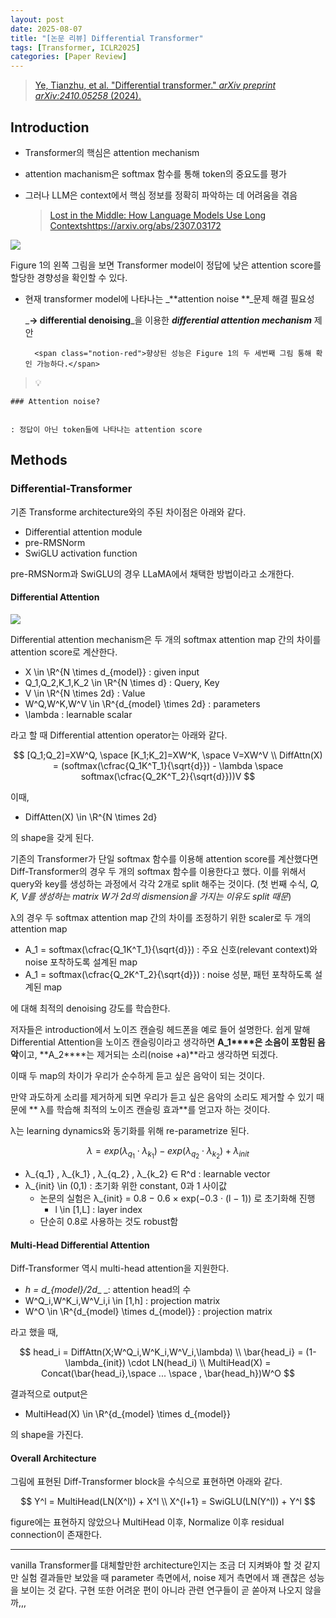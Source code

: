 ```yaml
---
layout: post
date: 2025-08-07
title: "[논문 리뷰] Differential Transformer"
tags: [Transformer, ICLR2025]
categories: [Paper Review]
---
```


> [Ye, Tianzhu, et al. "Differential transformer." ](https://arxiv.org/abs/2410.05258)[_arXiv preprint arXiv:2410.05258_](https://arxiv.org/abs/2410.05258)[ (2024).](https://arxiv.org/abs/2410.05258)



## Introduction

- Transformer의 핵심은 attention mechanism
- attention machanism은 softmax 함수를 통해 token의 중요도를 평가
- 그러나 LLM은 context에서 핵심 정보를 정확히 파악하는 데 어려움을 겪음

	> [Lost in the Middle: How Language Models Use Long Contextshttps://arxiv.org/abs/2307.03172](https://arxiv.org/abs/2307.03172)


![](https://prod-files-secure.s3.us-west-2.amazonaws.com/542b861c-36a8-4051-84e5-8804b6728dba/9083ea56-691a-4752-ae26-47f403431ac8/image.png?X-Amz-Algorithm=AWS4-HMAC-SHA256&X-Amz-Content-Sha256=UNSIGNED-PAYLOAD&X-Amz-Credential=ASIAZI2LB466TFE57JAZ%2F20250824%2Fus-west-2%2Fs3%2Faws4_request&X-Amz-Date=20250824T050106Z&X-Amz-Expires=3600&X-Amz-Security-Token=IQoJb3JpZ2luX2VjEOT%2F%2F%2F%2F%2F%2F%2F%2F%2F%2FwEaCXVzLXdlc3QtMiJGMEQCIF9Uth6eRUM2CWzp7p%2B1lQz64l9OvoraGEw%2BM%2BDKkYOfAiB3JnCzHhTWBHZcxM2vHPJdWh3Ihv2eYWNiIYv0kraowSr%2FAwg9EAAaDDYzNzQyMzE4MzgwNSIM77xUNubUmkee5nuwKtwDyvxvzdrqg5zaZTubZCcwUDUQ3%2Fkz6QieqdhSwziTr3QkY93Ri0ql0vJCVgZ5PagMHMdVTJRxoX78z0%2F2bVzwYg%2FHyYIIXOBAmLFibpol%2FfCJ91Ia3zLkHAK9R8LhXh%2BGDfA6DDJiyp7UmaSSd%2BG3O4zJJKm2IlvPs1GAjLSc%2BjZwNMyJQ%2B7E2xvBu3MuETMF5gJ8%2FU66EfvriQ%2BdpNUuA1pG4NXi81gXKFiCIkXxrdK6ouoko5nCQ6NPiDjTLodQ2Hvt54j4T72nQV%2FZn9Tvn%2F%2BZxezzczlbQRt4%2Bu78ARKHQKzanDJpbVMwLvHaWYTftlBTxFkLI7QQw5%2BF1jyVH0QUrWw7G92OIx%2BTiOl3rcR4grfJoAPOndX5%2FlO%2BW39xod9FkEwC%2BzIhxgMDHg7kOosJgXCZGxZKFVeRIarKtnwsIKgHaT4v5ussMCbJLpi404rDTnlhcLlMa43m332GRzOOqBBRi8o3tbrQ7k6ZwQ3eGcrkquLVQP7fnm2A0HZ%2Bz0TJ8ZKGcGpz%2FmtFKUH4rqxBkbLHAqduIyl3fL%2FQkBegIKeCGY9gcQqyfCdmjiPsCNQPO2VDkHLurdEYKkd6m%2F1beuwljQfcNIIc09X3H%2Fw9KNGv7QGWYeAugIIw3ZyqxQY6pgF8DwtEN0QxU%2BlCjIzu7DbaMwWIdhIVQTbol0XDSEl0qPfb%2BArb9lutNbjNmcpMg%2BrXWmuRHTlzMayW2y6VFPIGuHiVyhwzu0rJiKKroPkN%2Bd3rjGR1S%2FcH9sa4BwsnD60gEKWBDf0%2FwN7T%2BGifBqbM98BZD2ip43W2iPvy2wB%2Bw67VegjLa57f3ctmSH%2FjEALsS%2FGAopD5U49UB0bidYcw0%2FYZHuMQ&X-Amz-Signature=d7fac62489aae75d88e4e4a6004207092ee855f2240f02506ece346608ab98b9&X-Amz-SignedHeaders=host&x-amz-checksum-mode=ENABLED&x-id=GetObject)


Figure 1의 왼쪽 그림을 보면 Transformer model이 정답에 낮은 attention score를 할당한 경향성을 확인할 수 있다.

- 현재 transformer model에 나타나는 _**attention noise **_문제 해결 필요성

	_**→ differential denoising**_을 이용한 _**differential attention mechanism**_ 제안


		<span class="notion-red">향상된 성능은 Figure 1의 두 세번째 그림 통해 확인 가능하다.</span>


> 💡 


	### Attention noise?


	: 정답이 아닌 token들에 나타나는 attention score



## Methods



### Differential-Transformer


기존 Transforme architecture와의 주된 차이점은 아래와 같다.

- Differential attention module
- pre-RMSNorm
- SwiGLU activation function

pre-RMSNorm과 SwiGLU의 경우 LLaMA에서 채택한 방법이라고 소개한다.



#### Differential Attention


![](https://prod-files-secure.s3.us-west-2.amazonaws.com/542b861c-36a8-4051-84e5-8804b6728dba/116d70b2-1963-4810-9167-f4c7d8a06e8f/image.png?X-Amz-Algorithm=AWS4-HMAC-SHA256&X-Amz-Content-Sha256=UNSIGNED-PAYLOAD&X-Amz-Credential=ASIAZI2LB466TFE57JAZ%2F20250824%2Fus-west-2%2Fs3%2Faws4_request&X-Amz-Date=20250824T050106Z&X-Amz-Expires=3600&X-Amz-Security-Token=IQoJb3JpZ2luX2VjEOT%2F%2F%2F%2F%2F%2F%2F%2F%2F%2FwEaCXVzLXdlc3QtMiJGMEQCIF9Uth6eRUM2CWzp7p%2B1lQz64l9OvoraGEw%2BM%2BDKkYOfAiB3JnCzHhTWBHZcxM2vHPJdWh3Ihv2eYWNiIYv0kraowSr%2FAwg9EAAaDDYzNzQyMzE4MzgwNSIM77xUNubUmkee5nuwKtwDyvxvzdrqg5zaZTubZCcwUDUQ3%2Fkz6QieqdhSwziTr3QkY93Ri0ql0vJCVgZ5PagMHMdVTJRxoX78z0%2F2bVzwYg%2FHyYIIXOBAmLFibpol%2FfCJ91Ia3zLkHAK9R8LhXh%2BGDfA6DDJiyp7UmaSSd%2BG3O4zJJKm2IlvPs1GAjLSc%2BjZwNMyJQ%2B7E2xvBu3MuETMF5gJ8%2FU66EfvriQ%2BdpNUuA1pG4NXi81gXKFiCIkXxrdK6ouoko5nCQ6NPiDjTLodQ2Hvt54j4T72nQV%2FZn9Tvn%2F%2BZxezzczlbQRt4%2Bu78ARKHQKzanDJpbVMwLvHaWYTftlBTxFkLI7QQw5%2BF1jyVH0QUrWw7G92OIx%2BTiOl3rcR4grfJoAPOndX5%2FlO%2BW39xod9FkEwC%2BzIhxgMDHg7kOosJgXCZGxZKFVeRIarKtnwsIKgHaT4v5ussMCbJLpi404rDTnlhcLlMa43m332GRzOOqBBRi8o3tbrQ7k6ZwQ3eGcrkquLVQP7fnm2A0HZ%2Bz0TJ8ZKGcGpz%2FmtFKUH4rqxBkbLHAqduIyl3fL%2FQkBegIKeCGY9gcQqyfCdmjiPsCNQPO2VDkHLurdEYKkd6m%2F1beuwljQfcNIIc09X3H%2Fw9KNGv7QGWYeAugIIw3ZyqxQY6pgF8DwtEN0QxU%2BlCjIzu7DbaMwWIdhIVQTbol0XDSEl0qPfb%2BArb9lutNbjNmcpMg%2BrXWmuRHTlzMayW2y6VFPIGuHiVyhwzu0rJiKKroPkN%2Bd3rjGR1S%2FcH9sa4BwsnD60gEKWBDf0%2FwN7T%2BGifBqbM98BZD2ip43W2iPvy2wB%2Bw67VegjLa57f3ctmSH%2FjEALsS%2FGAopD5U49UB0bidYcw0%2FYZHuMQ&X-Amz-Signature=af4f931f024a2c0acadf8d40dbb0f45d56718959706e01d024a8af1c7c7854b2&X-Amz-SignedHeaders=host&x-amz-checksum-mode=ENABLED&x-id=GetObject)


Differential attention mechanism은 두 개의 softmax attention map 간의 차이를 attention score로 계산한다.

- X \in \R^{N \times d\_{model}} : given input
- Q\_1,Q\_2,K\_1,K\_2 \in \R^{N \times d} : Query, Key
- V \in \R^{N \times 2d} : Value
- W^Q,W^K,W^V \in \R^{d\_{model} \times 2d} : parameters
- \lambda : learnable scalar

라고 할 때 Differential attention operator는 아래와 같다.


$$
[Q_1;Q_2]=XW^Q, \space [K_1;K_2]=XW^K, \space V=XW^V \\
DiffAttn(X) = (softmax(\cfrac{Q_1K^T_1}{\sqrt{d}}) - \lambda \space softmax(\cfrac{Q_2K^T_2}{\sqrt{d}}))V
$$


이때,

- DiffAtten(X) \in \R^{N \times 2d}

의 shape을 갖게 된다.


기존의 Transformer가 단일 softmax 함수를 이용해 attention score를 계산했다면 Diff-Transformer의 경우 두 개의 softmax 함수를 이용한다고 했다. 이를 위해서 query와 key를 생성하는 과정에서 각각 2개로 split 해주는 것이다. <span class="notion-red">(첫 번째 수식, </span><span class="notion-red">_Q, K, V를 생성하는 matrix W가 2d의 dismension을 가지는 이유도 split 때문_</span><span class="notion-red">)</span>


 λ의 경우 두 softmax attention map 간의 차이를 조정하기 위한 scaler로 두 개의 attention map

- A\_1 = softmax(\cfrac{Q\_1K^T\_1}{\sqrt{d}}) : 주요 신호(relevant context)와 noise 포착하도록 설계된 map
- A\_1 = softmax(\cfrac{Q\_2K^T\_2}{\sqrt{d}}) : noise 성분, 패턴 포착하도록 설계된 map 

에 대해 최적의 denoising 강도를 학습한다.


저자들은 introduction에서 노이즈 캔슬링 헤드폰을 예로 들어 설명한다. 쉽게 말해 Differential Attention을 노이즈 캔슬링이라고 생각하면 **A\_1****은 소음이 포함된 음악**이고, **A\_2****는 제거되는 소리(noise +a)**라고 생각하면 되겠다. 


이때 두 map의 차이가 우리가 순수하게 듣고 싶은 음악이 되는 것이다. 


만약 과도하게 소리를 제거하게 되면 우리가 듣고 싶은 음악의 소리도 제거할 수 있기 때문에 ** λ를 학습해 최적의 노이즈 캔슬링 효과**를 얻고자 하는 것이다.


λ는 learning dynamics와 동기화를 위해 re-parametrize 된다.


$$
\lambda = exp(\lambda_{q_1} \cdot \lambda_{k_1}) - exp(\lambda_{q_2} \cdot \lambda_{k_2}) + \lambda_{init}
$$

- λ\_{q\_1} , λ\_{k\_1} , λ\_{q\_2} , λ\_{k\_2} ∈ R^d : learnable vector
- λ\_{init} \in (0,1) : 초기화 위한 constant, 0과 1 사이값
	- 논문의 실험은 λ\_{init} = 0.8 − 0.6 × exp(−0.3 · (l − 1)) 로 초기화해 진행
		- l \in [1,L] : layer index
	- 단순히 0.8로 사용하는 것도 robust함


#### **Multi-Head Differential Attention**


Diff-Transformer 역시 multi-head attention을 지원한다.

- _h = d\_{model}/2d__ _: attention head의 수
- W^Q\_i,W^K\_i,W^V\_i,i \in [1,h] : projection matrix
- W^O \in \R^{d\_{model} \times d\_{model}} : projection matrix

라고 했을 때,


$$
head_i = DiffAttn(X;W^Q_i,W^K_i,W^V_i,\lambda) \\
\bar{head_i} = (1-\lambda_{init}) \cdot LN(head_i) \\
MultiHead(X) = Concat(\bar{head_i},\space ... \space , \bar{head_h})W^O
$$


결과적으로 output은

- MultiHead(X) \in \R^{d\_{model} \times d\_{model}}

의 shape을 가진다.



#### Overall Architecture


그림에 표현된 Diff-Transformer block을 수식으로 표현하면 아래와 같다.


$$
Y^l = MultiHead(LN(X^l)) + X^l \\
X^{l+1} = SwiGLU(LN(Y^l)) + Y^l
$$


figure에는 표현하지 않았으나 MultiHead 이후, Normalize 이후 residual connection이 존재한다.


---


vanilla Transformer를 대체할만한 architecture인지는 조금 더 지켜봐야 할 것 같지만 실험 결과들만 보았을 때 parameter 측면에서, noise 제거 측면에서 꽤 괜찮은 성능을 보이는 것 같다. 구현 또한 어려운 편이 아니라 관련 연구들이 곧 쏟아져 나오지 않을까,,,

